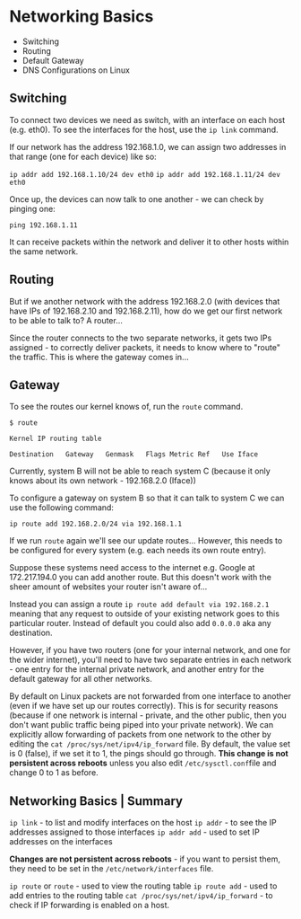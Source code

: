 # Networking Basics
- Switching
- Routing
- Default Gateway
- DNS Configurations on Linux

## Switching

To connect two devices we need as switch, with an interface on each host (e.g. eth0). To see the interfaces for the host, use the `ip link` command.

If our network has the address 192.168.1.0, we can assign two addresses in that range (one for each device) like so:

`ip addr add 192.168.1.10/24 dev eth0`
`ip addr add 192.168.1.11/24 dev eth0`

Once up, the devices can now talk to one another - we can check by pinging one:

`ping 192.168.1.11`

It can receive packets within the network and deliver it to other hosts within the same network.


## Routing

But if we another network with the address 192.168.2.0 (with devices that have IPs of 192.168.2.10 and 192.168.2.11), how do we get our first network to be able to talk to? A router...

Since the router connects to the two separate networks, it gets two IPs assigned - to correctly deliver packets, it needs to know where to "route" the traffic. This is where the gateway comes in...

## Gateway

To see the routes our kernel knows of, run the `route` command.

```shell-session
$ route

Kernel IP routing table

Destination   Gateway   Genmask   Flags Metric Ref   Use Iface
```

Currently, system B will not be able to reach system C (because it only knows about its own network - 192.168.2.0 (Iface))

To configure a gateway on system B so that it can talk to system C we can use the following command:

`ip route add 192.168.2.0/24 via 192.168.1.1`

If we run `route` again we'll see our update routes... However, this needs to be configured for every system (e.g. each needs its own route entry).

Suppose these systems need access to the internet e.g. Google at 172.217.194.0 you can add another route. But this doesn't work with the sheer amount of websites your router isn't aware of...

Instead you can assign a route `ip route add default via 192.168.2.1` meaning that any request to outside of your existing network goes to this particular router. Instead of default you could also add `0.0.0.0` aka any destination.

However, if you have two routers (one for your internal network, and one for the wider internet), you'll need to have two separate entries in each network - one entry for the internal private network, and another entry for the default gateway for all other networks.

By default on Linux packets are not forwarded from one interface to another (even if we have set up our routes correctly). This is for security reasons (because if one network is internal - private, and the other public, then you don't want public traffic being piped into your private network). We can explicitly allow forwarding of packets from one network to the other by editing the `cat /proc/sys/net/ipv4/ip_forward` file. By default, the value set is 0 (false), if we set it to 1, the pings should go through. **This change is not persistent across reboots** unless you also edit `/etc/sysctl.conf`file and change 0 to 1 as before.

## Networking Basics | Summary

`ip link` - to list and modify interfaces on the host
`ip addr` - to see the IP addresses assigned to those interfaces
`ip addr add` - used to set IP addresses on the interfaces 

**Changes are not persistent across reboots** - if you want to persist them, they need to be set in the `/etc/network/interfaces` file.

`ip route` or `route` - used to view the routing table
`ip route add` - used to add entries to the routing table
`cat /proc/sys/net/ipv4/ip_forward` - to check if IP forwarding is enabled on a host.
















